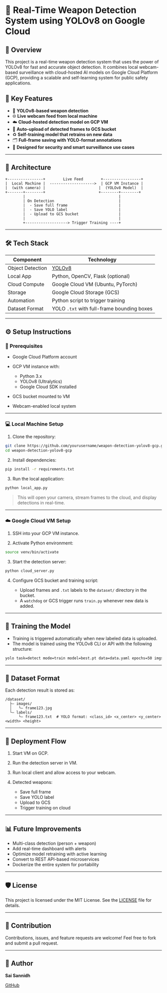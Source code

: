 # 🔫 Real-Time Weapon Detection System using YOLOv8 on Google Cloud

## 📌 Overview

This project is a real-time weapon detection system that uses the power of YOLOv8 for fast and accurate object detection. It combines local webcam-based surveillance with cloud-hosted AI models on Google Cloud Platform (GCP), providing a scalable and self-learning system for public safety applications.

## 🎯 Key Features

* 🧠 **YOLOv8-based weapon detection**
* 🌐 **Live webcam feed from local machine**
* ☁️ **Cloud-hosted detection model on GCP VM**
* 📄 **Auto-upload of detected frames to GCS bucket**
* ♻️ **Self-training model that retrains on new data**
* 🗂️ **Full-frame saving with YOLO-format annotations**
* 🔐 **Designed for security and smart surveillance use cases**

---

## 🧱 Architecture

```
+----------------+        Live Feed        +-----------------+
|  Local Machine |  -------------------->  | GCP VM Instance |
|  (with camera) |                        |  (YOLOv8 Model)  |
+-------+--------+                        +--------+--------+
        |                                          |
        | On Detection                             |
        |  - Save full frame                       |
        |  - Save YOLO label                       |
        |  - Upload to GCS bucket                  |
        |                                          |
        +-------------------> Trigger Training ----+
```

---

## 🛠️ Tech Stack

| Component        | Technology                                           |
| ---------------- | ---------------------------------------------------- |
| Object Detection | [YOLOv8](https://github.com/ultralytics/ultralytics) |
| Local App        | Python, OpenCV, Flask (optional)                     |
| Cloud Compute    | Google Cloud VM (Ubuntu, PyTorch)                    |
| Storage          | Google Cloud Storage (GCS)                           |
| Automation       | Python script to trigger training                    |
| Dataset Format   | YOLO `.txt` with full-frame bounding boxes           |

---

## ⚙️ Setup Instructions

### 🔧 Prerequisites

* Google Cloud Platform account
* GCP VM instance with:

  * Python 3.x
  * YOLOv8 (Ultralytics)
  * Google Cloud SDK installed
* GCS bucket mounted to VM
* Webcam-enabled local system

---

### 💻 Local Machine Setup

1. Clone the repository:

```bash
git clone https://github.com/yourusername/weapon-detection-yolov8-gcp.git
cd weapon-detection-yolov8-gcp
```

2. Install dependencies:

```bash
pip install -r requirements.txt
```

3. Run the local application:

```bash
python local_app.py
```

> This will open your camera, stream frames to the cloud, and display detections in real-time.

---

### ☁️ Google Cloud VM Setup

1. SSH into your GCP VM instance.

2. Activate Python environment:

```bash
source venv/bin/activate
```

3. Start the detection server:

```bash
python cloud_server.py
```

4. Configure GCS bucket and training script:

   * Upload frames and `.txt` labels to the `dataset/` directory in the bucket.
   * A `watchdog` or GCS trigger runs `train.py` whenever new data is added.

---

## 🦪 Training the Model

* Training is triggered automatically when new labeled data is uploaded.
* The model is trained using the YOLOv8 CLI or API with the following structure:

```bash
yolo task=detect mode=train model=best.pt data=data.yaml epochs=50 imgsz=640
```

---

## 📝 Dataset Format

Each detection result is stored as:

```
/dataset/
  ├— images/
  │   └— frame123.jpg
  └— labels/
      └— frame123.txt  # YOLO format: <class_id> <x_center> <y_center> <width> <height>
```

---

## 🚀 Deployment Flow

1. Start VM on GCP.
2. Run the detection server in VM.
3. Run local client and allow access to your webcam.
4. Detected weapons:

   * Save full frame
   * Save YOLO label
   * Upload to GCS
   * Trigger training on cloud

---

## 📊 Future Improvements

* Multi-class detection (person + weapon)
* Add real-time dashboard with alerts
* Optimize model retraining with active learning
* Convert to REST API-based microservices
* Dockerize the entire system for portability

---

## 🛡️ License

This project is licensed under the MIT License. See the [LICENSE](LICENSE) file for details.

---

## 🤝 Contribution

Contributions, issues, and feature requests are welcome!
Feel free to fork and submit a pull request.

---

## 🤛 Author

**Sai Sannidh**

[GitHub](https://github.com/saisannidh535354)
